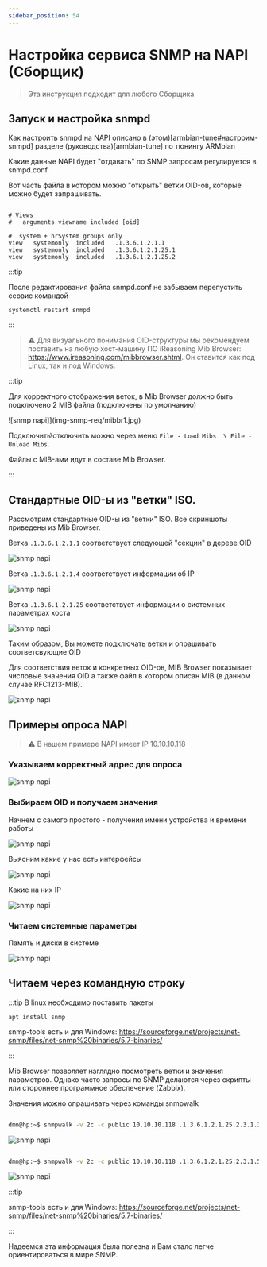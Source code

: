 ```yaml
---
sidebar_position: 54
---
```


# Настройка сервиса SNMP на NAPI (Cборщик)

> Эта инструкция подходит для любого Сборщика

## Запуск и настройка snmpd

Как настроить snmpd на NAPI описано в (этом)[armbian-tune#настроим-snmpd] разделе (руководства)[armbian-tune] по тюнингу ARMbian

Какие данные NAPI будет "отдавать" по SNMP запросам 
регулируется в snmpd.conf. 

Вот часть файла в котором можно "открыть" ветки OID-ов, которые можно будет запрашивать. 

```text

# Views 
#   arguments viewname included [oid]

#  system + hrSystem groups only
view   systemonly  included   .1.3.6.1.2.1.1
view   systemonly  included   .1.3.6.1.2.1.25.1
view   systemonly  included   .1.3.6.1.2.1.25.2

```

:::tip

После редактирования файла snmpd.conf не забываем перепустить сервис командой 

`systemctl restart snmpd`

:::

>:warning: Для визуального понимания OID-структуры мы рекомендуем поставить на любую хост-машину ПО iReasoning Mib Browser: https://www.ireasoning.com/mibbrowser.shtml. Он ставится как под Linux, так и под Windows. 

:::tip

Для корректного отображения веток, в Mib Browser должно быть подключено 2 MIB файла (подключены по умолчанию) 

![snmp napi]](img-snmp-req/mibbr1.jpg)

Подключить\отключить можно через меню `File - Load Mibs  \ File - Unload Mibs`. 

Файлы с MIB-ами идут в составе Mib Browser.

:::

## Стандартные OID-ы из "ветки" ISO. 


Рассмотрим стандартные OID-ы из "ветки" ISO. Все скриншоты приведены из Mib Browser.

Ветка `.1.3.6.1.2.1.1` соответствует следующей "секции" в дереве OID

![snmp napi](img-snmp-req/oid1.jpg)

Ветка `.1.3.6.1.2.1.4` соответствует информации об IP

![snmp napi](img-snmp-req/oid2.jpg)

Ветка `.1.3.6.1.2.1.25` соответствует информации о системных параметрах хоста

![snmp napi](img-snmp-req/oid3.jpg)

Таким образом, Вы можете подключать ветки и опрашивать соответсвующие OID

Для соответствия веток и конкретных OID-ов, MIB Browser показывает числовые значения OID а также файл в котором описан MIB (в данном случае RFC1213-MIB).

![snmp napi](img-snmp-req/oid4.jpg)

## Примеры опроса NAPI

>:warning: В нашем примере NAPI имеет IP 10.10.10.118

### Указываем корректный адрес для опроса

![snmp napi](img-snmp-req/req1.jpg)

###  Выбираем OID и получаем значения

Начнем с самого простого - получения имени устройства и времени работы

![snmp napi](img-snmp-req/req2.jpg)


Выясним какие у нас есть интерфейсы 


![snmp napi](img-snmp-req/req3.jpg)


Какие на них IP

![snmp napi](img-snmp-req/req4.jpg)

### Читаем системные параметры 

Память и диски в системе

![snmp napi](img-snmp-req/req5.jpg)

## Читаем через командную строку

:::tip
В linux необходимо поставить пакеты

```
apt install snmp 

```

snmp-tools есть и для Windows: https://sourceforge.net/projects/net-snmp/files/net-snmp%20binaries/5.7-binaries/

:::


Mib Browser позволяет наглядно посмотреть ветки и значения параметров. Однако часто запросы по SNMP делаются через скрипты или стороннее программное обеспечение (Zabbix).

Значения можно опрашивать через команды snmpwalk 

```bash

dmn@hp:~$ snmpwalk -v 2c -c public 10.10.10.118 .1.3.6.1.2.1.25.2.3.1.3

```

![snmp napi](img-snmp-req/snmpwalk01.jpg)

```bash

dmn@hp:~$ snmpwalk -v 2c -c public 10.10.10.118 .1.3.6.1.2.1.25.2.3.1.5

```

![snmp napi](img-snmp-req/snmpwalk1.jpg)

:::tip

snmp-tools есть и для Windows: https://sourceforge.net/projects/net-snmp/files/net-snmp%20binaries/5.7-binaries/

:::

Надеемся эта информация была полезна и Вам стало легче ориентироваться в мире SNMP.